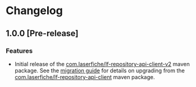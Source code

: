 # Changelog

## 1.0.0 [Pre-release]

### Features
- Initial release of the [com.laserfiche/lf-repository-api-client-v2](https://central.sonatype.com/artifact/com.laserfiche/lf-repository-api-client-v2) maven package. See the [migration guide](MIGRATION_GUIDE.md) for details on upgrading from the [com.laserfiche/lf-repository-api-client](https://central.sonatype.com/artifact/com.laserfiche/lf-repository-api-client) maven package.